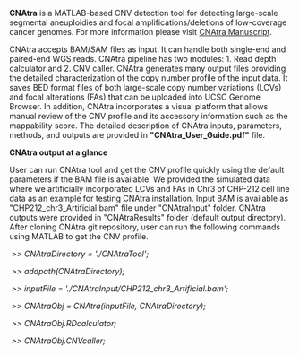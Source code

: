 **CNAtra** is a MATLAB-based CNV detection tool for detecting large-scale segmental aneuploidies and focal amplifications/deletions of low-coverage cancer genomes. For more information please visit [CNAtra Manuscript](https://www.biorxiv.org/content/10.1101/639294v1?rss=1).

CNAtra accepts BAM/SAM files as input. It can handle both single-end and paired-end WGS reads. CNAtra pipeline has two modules: 1. Read depth calculator and 2. CNV caller. CNAtra generates many output files providing the detailed characterization of the copy number profile of the input data. It saves BED format files of both large-scale copy number variations (LCVs) and focal alterations (FAs) that can be uploaded into UCSC Genome Browser. In addition, CNAtra incorporates a visual platform that allows manual review of the CNV profile and its accessory information such as the mappability score. The detailed description of CNAtra inputs, parameters, methods, and outputs are provided in **"CNAtra_User_Guide.pdf"** file.

**CNAtra output at a glance**

User can run CNAtra tool and get the CNV profile quickly using the default parameters if the BAM file is available. We provided the simulated data where we artificially incorporated LCVs and FAs in Chr3 of CHP-212 cell line data as an example for testing CNAtra installation. Input BAM is available as "CHP212_chr3_Artificial.bam" file under "CNAtraInput" folder. CNAtra outputs were provided in "CNAtraResults" folder (default output directory). After cloning CNAtra git repository, user can run the following commands using MATLAB to get the CNV profile.

​			*>> CNAtraDirectory = './CNAtraTool';*

​			*>> addpath(CNAtraDirectory);*

​			*>> inputFile = './CNAtraInput/CHP212_chr3_Artificial.bam';*

​			*>> CNAtraObj = CNAtra(inputFile, CNAtraDirectory);*

​			*>> CNAtraObj.RDcalculator;*

​			*>> CNAtraObj.CNVcaller;*
